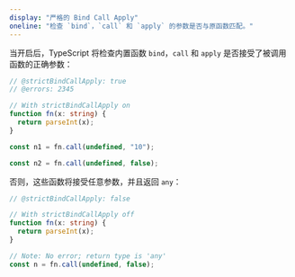 ```yaml
---
display: "严格的 Bind Call Apply"
oneline: "检查 `bind`，`call` 和 `apply` 的参数是否与原函数匹配。"
---
```


当开启后，TypeScript 将检查内置函数 `bind`，`call` 和 `apply` 是否接受了被调用函数的正确参数：


```ts twoslash
// @strictBindCallApply: true
// @errors: 2345

// With strictBindCallApply on
function fn(x: string) {
  return parseInt(x);
}

const n1 = fn.call(undefined, "10");

const n2 = fn.call(undefined, false);
```

否则，这些函数将接受任意参数，并且返回 `any`：

```ts twoslash
// @strictBindCallApply: false

// With strictBindCallApply off
function fn(x: string) {
  return parseInt(x);
}

// Note: No error; return type is 'any'
const n = fn.call(undefined, false);
```
